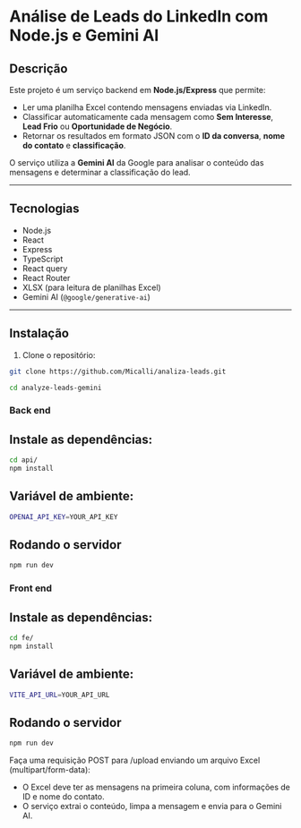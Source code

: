 # Análise de Leads do LinkedIn com Node.js e Gemini AI

## Descrição

Este projeto é um serviço backend em **Node.js/Express** que permite:

- Ler uma planilha Excel contendo mensagens enviadas via LinkedIn.
- Classificar automaticamente cada mensagem como **Sem Interesse**, **Lead Frio** ou **Oportunidade de Negócio**.
- Retornar os resultados em formato JSON com o **ID da conversa**, **nome do contato** e **classificação**.

O serviço utiliza a **Gemini AI** da Google para analisar o conteúdo das mensagens e determinar a classificação do lead.

---

## Tecnologias

- Node.js
- React
- Express
- TypeScript
- React query
- React Router
- XLSX (para leitura de planilhas Excel)
- Gemini AI (`@google/generative-ai`)

---

## Instalação

1. Clone o repositório:

```bash
git clone https://github.com/Micalli/analiza-leads.git

cd analyze-leads-gemini
```
### Back end

## Instale as dependências:

```bash
cd api/
npm install
```

## Variável de ambiente:
```bash
OPENAI_API_KEY=YOUR_API_KEY
```
## Rodando o servidor

```bash
npm run dev
```
### Front end

## Instale as dependências:

```bash
cd fe/
npm install
```

## Variável de ambiente:
```bash
VITE_API_URL=YOUR_API_URL
```
## Rodando o servidor

```bash
npm run dev
```

Faça uma requisição POST para /upload enviando um arquivo Excel (multipart/form-data):
- O Excel deve ter as mensagens na primeira coluna, com informações de ID e nome do contato.
- O serviço extrai o conteúdo, limpa a mensagem e envia para o Gemini AI.

